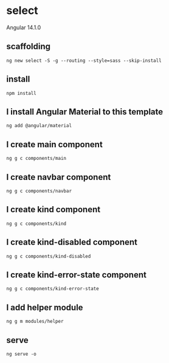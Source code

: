 # select

Angular 14.1.0

## scaffolding

```shell
ng new select -S -g --routing --style=sass --skip-install
```

## install

```shell
npm install
```

## I install Angular Material to this template

```shell
ng add @angular/material
```

## I create main component

```shell
ng g c components/main
```

## I create navbar component

```shell
ng g c components/navbar
```

## I create kind component

```shell
ng g c components/kind
```

## I create kind-disabled component

```shell
ng g c components/kind-disabled
```

## I create kind-error-state component

```shell
ng g c components/kind-error-state
```

## I add helper module

```shell
ng g m modules/helper
```

## serve

```shell
ng serve -o
```
